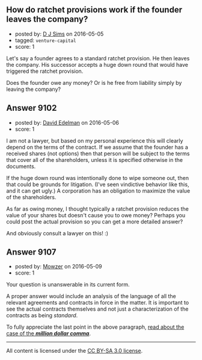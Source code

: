 ## How do ratchet provisions work if the founder leaves the company?

- posted by: [D J Sims](https://stackexchange.com/users/7242000/d-j-sims) on 2016-05-05
- tagged: `venture-capital`
- score: 1

Let's say a founder agrees to a standard ratchet provision. He then leaves the company. His successor accepts a huge down round that would have triggered the ratchet provision.

Does the founder owe any money? Or is he free from liability simply by leaving the company?


## Answer 9102

- posted by: [David Edelman](https://stackexchange.com/users/8335311/david-edelman) on 2016-05-06
- score: 1

I am not a lawyer, but based on my personal experience this will clearly depend on the terms of the contract. If we assume that the founder has a received shares (not options) then that person will be subject to the terms that cover all of the shareholders, unless it is specified otherwise in the documents. 

If the huge down round was intentionally done to wipe someone out, then that could be grounds for litigation. (I've seen vindictive behavior like this, and it can get ugly.) A corporation has an obligation to maximize the value of the shareholders. 

As far as owing money, I thought typically a ratchet provision reduces the value of your shares but doesn't cause you to owe money? Perhaps you could post the actual provision so you can get a more detailed answer? 

And obviously consult a lawyer on this! :)


## Answer 9107

- posted by: [Mowzer](https://stackexchange.com/users/1803081/mowzer) on 2016-05-09
- score: 1

<p>Your question is unanswerable in its current form.</p>

<p>A proper answer would include an analysis of the language of all the relevant agreements and contracts in force in the matter. It is important to see the actual contracts themselves and not just a characterization of the contracts as being <em>standard</em>.</p>

<p>To fully appreciate the last point in the above paragraph, <a href="http://www.nytimes.com/2006/10/25/business/worldbusiness/25comma.html?_r=0" rel="nofollow">read about the case of the <strong><em>million dollar comma</em></strong></a>.</p>




---

All content is licensed under the [CC BY-SA 3.0 license](https://creativecommons.org/licenses/by-sa/3.0/).
